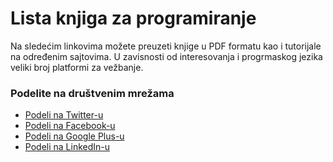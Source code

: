 # Lista knjiga za programiranje

Na sledećim linkovima možete preuzeti knjige u PDF formatu kao i tutorijale na određenim sajtovima.
U zavisnosti od interesovanja i progrmaskog jezika veliki broj platformi za vežbanje.


### Podelite na društvenim mrežama
+ [Podeli na Twitter-u](http://twitter.com/home?status=https://github.com/digitalnaSRB/besplatne-knjige-za-programiranje%0ABesplatne%20Knjige%20za%20Programiranje)
+ [Podeli na Facebook-u](http://www.facebook.com/sharer/sharer.php?s=100&p[url]=https://github.com/digitalnaSRB/besplatne-knjige-za-programiranje&p[images][0]=&p[title]=Besplatne%20Knjige%20za%20Programiranje&p[summary]=)
+ [Podeli na Google Plus-u](https://plus.google.com/share?url=https://github.com/digitalnaSRB/besplatne-knjige-za-programiranje)
+ [Podeli na LinkedIn-u](http://www.linkedin.com/shareArticle?mini=true&url=https://github.com/digitalnaSRB/besplatne-knjige-za-programiranje&title=Besplatne%20Knjige%20za%20Programiranje&summary=&source=)
